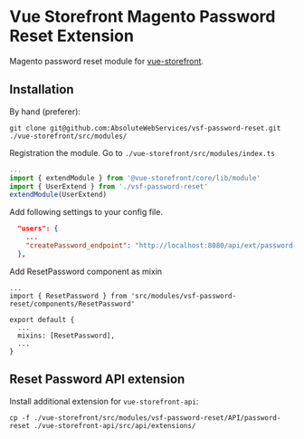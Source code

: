 # Vue Storefront Magento Password Reset Extension

Magento password reset module for [vue-storefront](https://github.com/DivanteLtd/vue-storefront).

## Installation

By hand (preferer):

```shell
git clone git@github.com:AbsoluteWebServices/vsf-password-reset.git ./vue-storefront/src/modules/
```

Registration the module. Go to `./vue-storefront/src/modules/index.ts`

```js
...
import { extendModule } from '@vue-storefront/core/lib/module'
import { UserExtend } from './vsf-password-reset'
extendModule(UserExtend)
```

Add following settings to your config file.

```json
  "users": {
    ...
    "createPassword_endpoint": "http://localhost:8080/api/ext/password-reset/create-password"
  },
```

Add ResetPassword component as mixin

```
...
import { ResetPassword } from 'src/modules/vsf-password-reset/components/ResetPassword'

export default {
  ...
  mixins: [ResetPassword],
  ...
}
```

## Reset Password API extension

Install additional extension for `vue-storefront-api`:

```shell
cp -f ./vue-storefront/src/modules/vsf-password-reset/API/password-reset ./vue-storefront-api/src/api/extensions/
```
